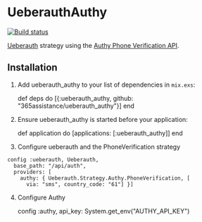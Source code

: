 # UeberauthAuthy

[![Build status](https://badge.buildkite.com/d00ca89c5b7bb113af3b4423be78b2eb480a9b25a5a9dd8511.svg)](https://buildkite.com/365-assistance-pty-ltd/ueberauthauthy)

[Ueberauth](https://github.com/ueberauth/ueberauth) strategy using the [Authy Phone Verification API](https://docs.authy.com/phone_verification.html).

## Installation

  1. Add ueberauth_authy to your list of dependencies in `mix.exs`:

        def deps do
          [{:ueberauth_authy, github: "365assistance/ueberauth_authy"}]
        end

  2. Ensure ueberauth_authy is started before your application:

        def application do
          [applications: [:ueberauth_authy]]
        end

  3. Configure ueberauth and the PhoneVerification strategy

    config :ueberauth, Ueberauth,
      base_path: "/api/auth",
      providers: [
        authy: { Ueberauth.Strategy.Authy.PhoneVerification, [
          via: "sms", country_code: "61"] }]

  4. Configure Authy

        config :authy,
          api_key: System.get_env("AUTHY_API_KEY")
